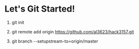# Let's Git Started!

1. git init

2. git remote add origin https://github.com/al3623/hack3157.git
  
3. git branch --setupstream-to=origin/master
